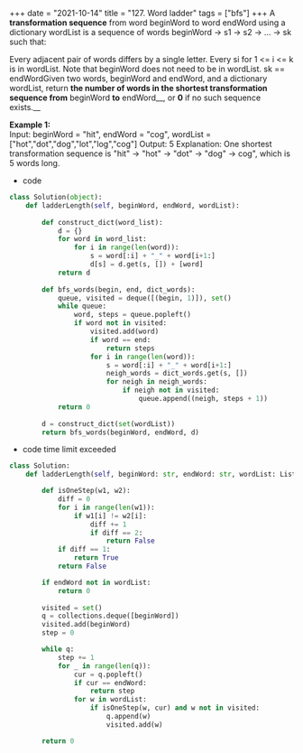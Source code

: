 +++ 
date = "2021-10-14"
title = "127. Word ladder"
tags = ["bfs"]
+++
A **transformation sequence** from word beginWord to word endWord using a dictionary wordList is a sequence of words beginWord -> s1 -> s2 -> ... -> sk such that:

Every adjacent pair of words differs by a single letter.
Every si for 1 <= i <= k is in wordList. Note that beginWord does not need to be in wordList.
sk == endWordGiven two words, beginWord and endWord, and a dictionary wordList, return __the **number of words** in the **shortest transformation sequence** from__ beginWord __to__ endWord__, or __0__ if no such sequence exists.__
 
**Example 1:**  
Input: beginWord = "hit", endWord = "cog", wordList = ["hot","dot","dog","lot","log","cog"] Output: 5 Explanation: One shortest transformation sequence is "hit" -> "hot" -> "dot" -> "dog" -> cog", which is 5 words long.
- code
```py
class Solution(object):
    def ladderLength(self, beginWord, endWord, wordList):
        
        def construct_dict(word_list):
            d = {}
            for word in word_list:
                for i in range(len(word)):
                    s = word[:i] + "_" + word[i+1:]
                    d[s] = d.get(s, []) + [word]
            return d
            
        def bfs_words(begin, end, dict_words):
            queue, visited = deque([(begin, 1)]), set()
            while queue:
                word, steps = queue.popleft()
                if word not in visited:
                    visited.add(word)
                    if word == end:
                        return steps
                    for i in range(len(word)):
                        s = word[:i] + "_" + word[i+1:]
                        neigh_words = dict_words.get(s, [])
                        for neigh in neigh_words:
                            if neigh not in visited:
                                queue.append((neigh, steps + 1))
            return 0
        
        d = construct_dict(set(wordList))
        return bfs_words(beginWord, endWord, d)
```
- code  time limit exceeded
```py
class Solution:
    def ladderLength(self, beginWord: str, endWord: str, wordList: List[str]) -> int:

        def isOneStep(w1, w2):
            diff = 0
            for i in range(len(w1)):
                if w1[i] != w2[i]:
                    diff += 1
                    if diff == 2:
                        return False
            if diff == 1:
                return True
            return False

        if endWord not in wordList:
            return 0
        
        visited = set()
        q = collections.deque([beginWord])
        visited.add(beginWord)
        step = 0

        while q:
            step += 1
            for _ in range(len(q)):
                cur = q.popleft()
                if cur == endWord:
                    return step
                for w in wordList:
                    if isOneStep(w, cur) and w not in visited:
                        q.append(w)
                        visited.add(w)

        return 0
```
